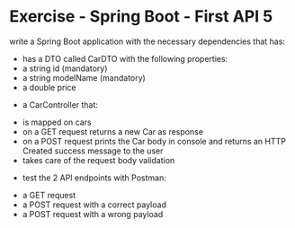 # Exercise - Spring Boot - First API 5
write a Spring Boot application with the necessary dependencies that has:
- has a DTO called CarDTO with the following properties:
- a string id (mandatory)
- a string modelName (mandatory)
- a double price
* a CarController that:
- is mapped on cars
- on a GET request returns a new Car as response
- on a POST request prints the Car body in console and returns an HTTP Created success message to the user
- takes care of the request body validation
 * test the 2 API endpoints with Postman:
 - a GET request
 - a POST request with a correct payload
 - a POST request with a wrong payload
